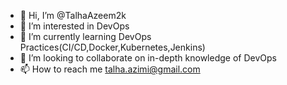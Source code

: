 - 👋 Hi, I’m @TalhaAzeem2k
- 👀 I’m interested in DevOps
- 🌱 I’m currently learning DevOps Practices(CI/CD,Docker,Kubernetes,Jenkins)
- 💞️ I’m looking to collaborate on in-depth knowledge of DevOps
- 📫 How to reach me talha.azimi@gmail.com

<!---
TalhaAzeem2k/TalhaAzeem2k is a ✨ special ✨ repository because its `README.md` (this file) appears on your GitHub profile.
You can click the Preview link to take a look at your changes.
--->
